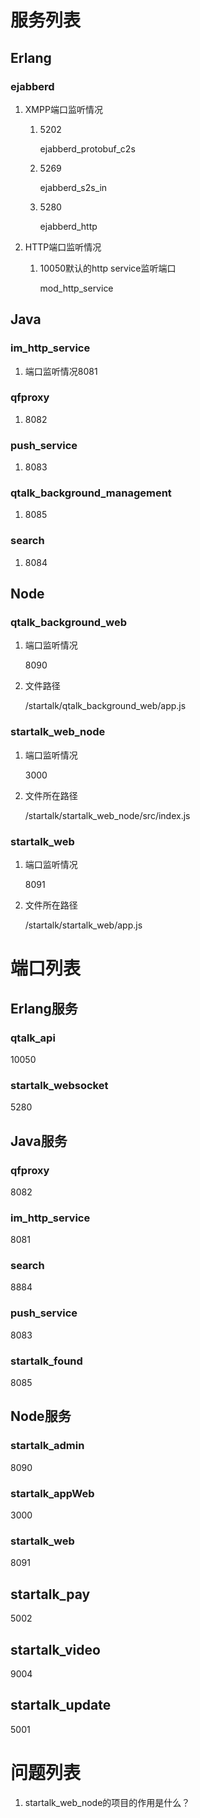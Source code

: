 

# 服务列表


## Erlang


### ejabberd

1.  XMPP端口监听情况

    1.  5202
    
        ejabberd\_protobuf\_c2s
    
    2.  5269
    
        ejabberd\_s2s\_in
    
    3.  5280
    
        ejabberd\_http

2.  HTTP端口监听情况

    1.  10050默认的http service监听端口
    
        mod\_http\_service


## Java


### im\_http\_service

1.  端口监听情况8081


### qfproxy

1.  8082


### push\_service

1.  8083


### qtalk\_background\_management

1.  8085


### search

1.  8084


## Node


### qtalk\_background\_web

1.  端口监听情况

    8090

2.  文件路径

    /startalk/qtalk\_background\_web/app.js


### startalk\_web\_node

1.  端口监听情况

    3000

2.  文件所在路径

    /startalk/startalk\_web\_node/src/index.js


### startalk\_web

1.  端口监听情况

    8091

2.  文件所在路径

    /startalk/startalk\_web/app.js


# 端口列表


## Erlang服务


### qtalk\_api

10050


### startalk\_websocket

5280


## Java服务


### qfproxy

8082


### im\_http\_service

8081


### search

8884


### push\_service

8083


### startalk\_found

8085


## Node服务


### startalk\_admin

8090


### startalk\_appWeb

3000


### startalk\_web

8091


## startalk\_pay

5002


## startalk\_video

9004


## startalk\_update

5001


# 问题列表

1. startalk\_web\_node的项目的作用是什么？
